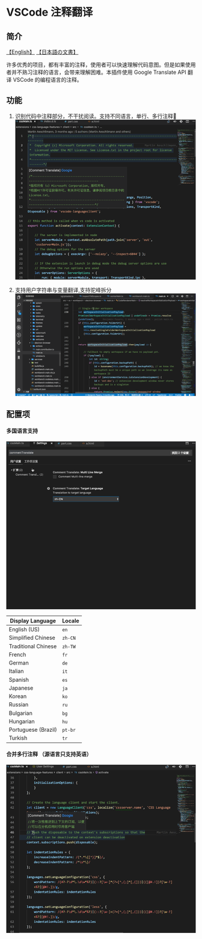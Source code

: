 # VSCode 注释翻译

## 简介
[【English】](../README.md) [【日本語の文書】](./README_JA.md)

许多优秀的项目，都有丰富的注释，使用者可以快速理解代码意图。但是如果使用者并不熟习注释的语言，会带来理解困难。本插件使用 Google Translate API 翻译 VSCode 的编程语言的注释。

## 功能
1. 识别代码中注释部分，不干扰阅读。支持不同语言，单行、多行注释
![Introduction](./image/cn/Introduction.gif)

2. 支持用户字符串与变量翻译,支持驼峰拆分
![Introduction](./image/cn/variable.gif)

## 配置项
#### 多国语言支持

![Multi-language](./image/multi-language.gif)

Display Language | Locale
-----------------|-------
English (US) | `en`
Simplified Chinese | `zh-CN`
Traditional Chinese | `zh-TW`
French | `fr`
German | `de`
Italian | `it`
Spanish | `es`
Japanese | `ja`
Korean | `ko`
Russian | `ru`
Bulgarian | `bg`
Hungarian | `hu`
Portuguese (Brazil) | `pt-br`
Turkish | `tr`


#### 合并多行注释 （源语言只支持英语）
![Multi-line-merge](./image/multi-line-merge.gif)